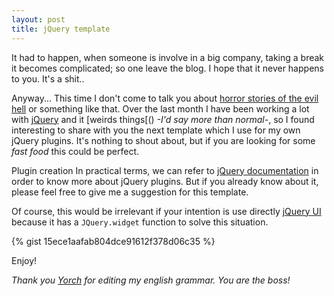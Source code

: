 ```yaml
---
layout: post
title: jQuery template
---
```


It had to happen, when someone is involve in a big company, taking a break it becomes complicated; so one leave the blog. I hope that it never happens to you. It's a shit..

Anyway... This time I don't come to talk you about [horror stories of the evil hell]() or something like that. Over the last month I have been working a lot with [jQuery](https://jquery.com/) and it [weirds things[() *-I'd say more than normal-*, so I found interesting to share with you the next template which I use for my own jQuery plugins. It's nothing to shout about, but if you are looking for some *fast food* this could be perfect.

Plugin creation
In practical terms, we can refer to [jQuery documentation](https://learn.jquery.com/plugins/basic-plugin-creation/) in order to know more about jQuery plugins. But if you already know about it, please feel free to give me a suggestion for this template.

Of course, this would be irrelevant if your intention is use directly [jQuery UI](http://jqueryui.com/) because it has a `JQuery.widget` function to solve this situation.

{% gist 15ece1aafab804dce91612f378d06c35 %}

Enjoy!
  

*Thank you [Yorch](https://twitter.com/j0rg3_nt) for editing my english grammar. You are the boss!*
